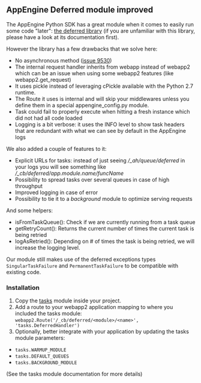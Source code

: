 ## AppEngine Deferred module improved ##

The AppEngine Python SDK has a great module when it comes to easily run some code "later": [the deferred library](https://developers.google.com/appengine/articles/deferred)
(if you are unfamiliar with this library, please have a look at its documentation first).

However the library has a few drawbacks that we solve here:

- No asynchronous method ([issue 9530](https://code.google.com/p/googleappengine/issues/detail?id=9530))
- The internal request handler inherits from webapp instead of webapp2 which can be an issue when using some webapp2 features (like webapp2.get_request)
- It uses pickle instead of leveraging cPickle available with the Python 2.7 runtime.
- The Route it uses is internal and will skip your middlewares unless you define them in a special appengine_config.py module.
- Task could fail to properly execute when hitting a fresh instance which did not had all code loaded
- Logging is a bit verbose: it uses the INFO level to show task headers that are redundant with what we can see by default in the AppEngine logs

We also added a couple of features to it:

- Explicit URLs for tasks: instead of just seeing */_ah/queue/deferred* in your logs you will see something like */_cb/deferred/app.module.name/funcName*
- Possibility to spread tasks over several queues in case of high throughput
- Improved logging in case of error
- Possibility to tie it to a *background* module to optimize serving requests

And some helpers:
- isFromTaskQueue(): Check if we are currently running from a task queue
- getRetryCount(): Returns the current number of times the current task is being retried
- logAsRetried(): Depending on # of times the task is being retried, we will increase the logging level.

Our module still makes use of the deferred exceptions types ```SingularTaskFailure``` and ```PermanentTaskFailure``` to be compatible with existing code.

### Installation ###
1. Copy the [tasks](https://github.com/freshplanet/AppEngine-Deferred/blob/master/tasks.py) module inside your project.
2. Add a route to your webapp2 application mapping to where you included the tasks module:
```webapp2.Route('/_cb/deferred/<module>/<name>', 'tasks.DeferredHandler')```
3. Optionally, better integrate with your application by updating the tasks module parameters:

- ```tasks.WARMUP_MODULE```
- ```tasks.DEFAULT_QUEUES```
- ```tasks.BACKGROUND_MODULE```

(See the tasks module documentation for more details)
